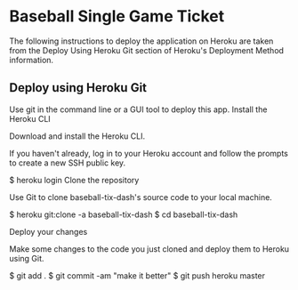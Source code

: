 # Baseball Single Game Ticket

The following instructions to deploy the application on Heroku are taken from the Deploy Using Heroku Git section of Heroku's Deployment Method information. 

## Deploy using Heroku Git
Use git in the command line or a GUI tool to deploy this app.
Install the Heroku CLI

Download and install the Heroku CLI.

If you haven't already, log in to your Heroku account and follow the prompts to create a new SSH public key.

$ heroku login
Clone the repository

Use Git to clone baseball-tix-dash's source code to your local machine.

$ heroku git:clone -a baseball-tix-dash 
$ cd baseball-tix-dash

Deploy your changes

Make some changes to the code you just cloned and deploy them to Heroku using Git.

$ git add .
$ git commit -am "make it better"
$ git push heroku master

